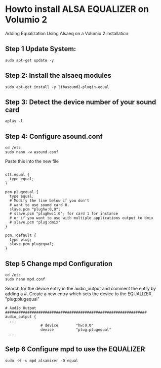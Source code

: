 # Howto install ALSA EQUALIZER on Volumio 2

Adding Equalization Using Alsaeq on a Volumio 2 installation

## Step 1 Update System:

```
sudo apt-get update -y
```

## Step 2: Install the alsaeq modules

```
sudo apt-get install -y libasound2-plugin-equal
```

## Step 3: Detect the device number of your sound card

```
aplay -l
```

## Step 4: Configure asound.conf

```
cd /etc
sudo nano -w asound.conf
```

Paste this into the new file

```

ctl.equal {
  type equal;
}

pcm.plugequal {
  type equal;
  # Modify the line below if you don't
  # want to use sound card 0.
  slave.pcm "plughw:0,0";
  # slave.pcm "plughw:1,0"; for card 1 for instance
  # or if you want to use with multiple applications output to dmix
  # slave.pcm "plug:dmix"
}

pcm.!default {
  type plug;
  slave.pcm plugequal;
}

```

## Step 5 Change mpd Configuration

```
cd /etc
sudo nano mpd.conf
```

Search for the device entry in the audio_output and comment the entry by adding a #.
Create a new entry which sets the device to the EQUALIZER. "plug:plugequal"

```
# Audio Output ################################################################
audio_output {
  ...
                # device        "hw:0,0"
                device          "plug:plugequal" 
  ...                
```

## Setp 6 Configure mpd to use the EQUALIZER

```
sudo -H -u mpd alsamixer -D equal
```

